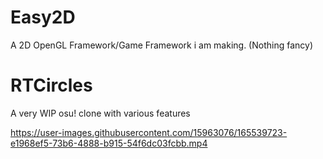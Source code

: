 # Easy2D
A 2D OpenGL Framework/Game Framework i am making. (Nothing fancy)

# RTCircles

A very WIP osu! clone with various features




https://user-images.githubusercontent.com/15963076/165539723-e1968ef5-73b6-4888-b915-54f6dc03fcbb.mp4

